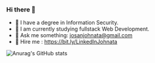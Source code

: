 ### Hi there 👋

- 🔭 I have a degree in Information Security.
- 🌱 I am currently studying fullstack Web Development.
- 💬 Ask me something: josanjohnata@gmail.com
- :rocket:  Hire me : https://bit.ly/LinkedInJohnata


![Anurag's GitHub stats](https://github-readme-stats.vercel.app/api?username=josanjohnata&count_private=true&show_icons=true&theme=dracula)
